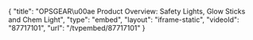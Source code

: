 {
    "title": "OPSGEAR\u00ae Product Overview: Safety Lights, Glow Sticks and Chem Light",
    "type": "embed",
    "layout": "iframe-static",
    "videoId": "87717101",
    "url": "\/tvpembed\/87717101"
}